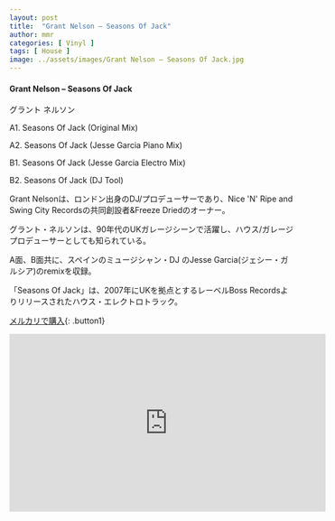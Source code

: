 ```yaml
---
layout: post
title:  "Grant Nelson – Seasons Of Jack"
author: mmr
categories: [ Vinyl ]
tags: [ House ]
image: ../assets/images/Grant Nelson – Seasons Of Jack.jpg
---
```


#### Grant Nelson – Seasons Of Jack

グラント ネルソン

A1. Seasons Of Jack (Original Mix)

A2. Seasons Of Jack (Jesse Garcia Piano Mix)

B1. Seasons Of Jack (Jesse Garcia Electro Mix)

B2. Seasons Of Jack (DJ Tool)


Grant Nelsonは、ロンドン出身のDJ/プロデューサーであり、Nice 'N' Ripe and Swing City Recordsの共同創設者&Freeze Driedのオーナー。

グラント・ネルソンは、90年代のUKガレージシーンで活躍し、ハウス/ガレージプロデューサーとしても知られている。

A面、B面共に、スペインのミュージシャン・DJ のJesse Garcia(ジェシー・ガルシア)のremixを収録。

「Seasons Of Jack」は、2007年にUKを拠点とするレーベルBoss Recordsよりリリースされたハウス・エレクトロトラック。

[メルカリで購入](https://jp.mercari.com/item/m24953586497?afid=6142608987){: .button1}


<iframe width="560" height="315" src="https://www.youtube.com/embed/4Fniok7hdME?si=WonT5o2x0sKvYr_n" title="YouTube video player" frameborder="0" allow="accelerometer; autoplay; clipboard-write; encrypted-media; gyroscope; picture-in-picture; web-share" referrerpolicy="strict-origin-when-cross-origin" allowfullscreen></iframe>